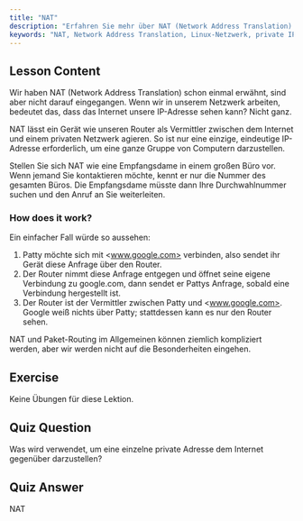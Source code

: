 ```yaml
---
title: "NAT"
description: "Erfahren Sie mehr über NAT (Network Address Translation) in Linux, wie es funktioniert und welche Rolle es bei der Netzwerksicherheit spielt. Verstehen Sie private vs. öffentliche IPs. Linux-Netzwerkanleitung."
keywords: "NAT, Network Address Translation, Linux-Netzwerk, private IP, öffentliche IP, Linux-Tutorial, Anfängerleitfaden"
---
```


## Lesson Content

Wir haben NAT (Network Address Translation) schon einmal erwähnt, sind aber nicht darauf eingegangen. Wenn wir in unserem Netzwerk arbeiten, bedeutet das, dass das Internet unsere IP-Adresse sehen kann? Nicht ganz.

NAT lässt ein Gerät wie unseren Router als Vermittler zwischen dem Internet und einem privaten Netzwerk agieren. So ist nur eine einzige, eindeutige IP-Adresse erforderlich, um eine ganze Gruppe von Computern darzustellen.

Stellen Sie sich NAT wie eine Empfangsdame in einem großen Büro vor. Wenn jemand Sie kontaktieren möchte, kennt er nur die Nummer des gesamten Büros. Die Empfangsdame müsste dann Ihre Durchwahlnummer suchen und den Anruf an Sie weiterleiten.

### How does it work?

Ein einfacher Fall würde so aussehen:

1. Patty möchte sich mit <www.google.com> verbinden, also sendet ihr Gerät diese Anfrage über den Router.
2. Der Router nimmt diese Anfrage entgegen und öffnet seine eigene Verbindung zu google.com, dann sendet er Pattys Anfrage, sobald eine Verbindung hergestellt ist.
3. Der Router ist der Vermittler zwischen Patty und <www.google.com>. Google weiß nichts über Patty; stattdessen kann es nur den Router sehen.

NAT und Paket-Routing im Allgemeinen können ziemlich kompliziert werden, aber wir werden nicht auf die Besonderheiten eingehen.

## Exercise

Keine Übungen für diese Lektion.

## Quiz Question

Was wird verwendet, um eine einzelne private Adresse dem Internet gegenüber darzustellen?

## Quiz Answer

NAT
